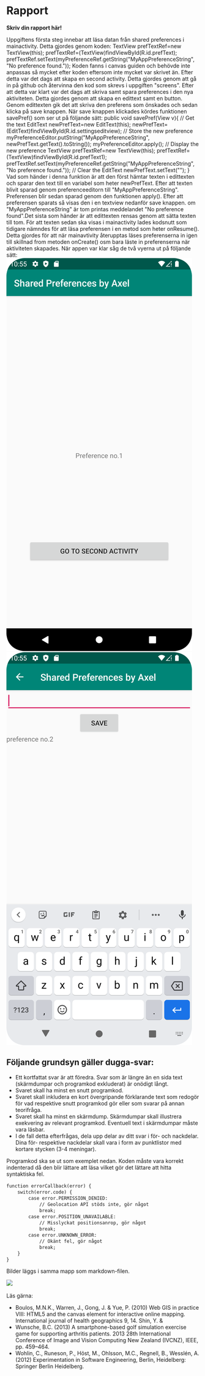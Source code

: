 
# Rapport

**Skriv din rapport här!**

Uppgiftens första steg innebar att läsa datan från shared preferences i mainactivity. Detta gjordes genom koden:
TextView prefTextRef=new TextView(this);
prefTextRef=(TextView)findViewById(R.id.prefText);
prefTextRef.setText(myPreferenceRef.getString("MyAppPreferenceString", "No preference found."));
Koden fanns i canvas guiden och behövde inte anpassas så mycket efter koden eftersom inte mycket var skrivet än. 
Efter detta var det dags att skapa en second activity. Detta gjordes genom att gå in på github och återvinna den kod
som skrevs i uppgiften "screens". Efter att detta var klart var det dags att skriva samt spara preferences i den nya aktiviteten.
Detta gjordes genom att skapa en edittext samt en button. Genom edittexten gik det att skriva den preferens som önskades och sedan klicka
på save knappen. När save knappen klickades kördes funktionen savePref() som ser ut på följande sätt:
public void savePref(View v){
        // Get the text
        EditText newPrefText=new EditText(this);
        newPrefText=(EditText)findViewById(R.id.settingseditview);
        // Store the new preference
        myPreferenceEditor.putString("MyAppPreferenceString", newPrefText.getText().toString());
        myPreferenceEditor.apply();
        // Display the new preference
        TextView prefTextRef=new TextView(this);
        prefTextRef=(TextView)findViewById(R.id.prefText1);
        prefTextRef.setText(myPreferenceRef.getString("MyAppPreferenceString", "No preference found."));
        // Clear the EditText
        newPrefText.setText("");
    }
Vad som händer i denna funktion är att den först hämtar texten i edittexten och sparar den text till en variabel
som heter newPrefText. Efter att texten blivit sparad genom preferenceeditorn till "MyAppPreferenceString". Preferensen blir sedan sparad
genom den funktionen apply(). Efter att preferensen sparats så visas den i en textview nedanför save knappen. om "MyAppPreferenceString"
är tom printas meddelandet "No preference found".Det sista som händer är att edittexten rensas genom att sätta texten till tom. 
För att texten sedan ska visas i mainactivity lades kodsnutt som tidigare nämndes för att läsa preferensen i en metod som heter
onResume(). Detta gjordes för att när mainavtivity återupptas läses preferenserna in igen till skillnad from metoden 
onCreate() osm bara läste in preferenserna när aktiviteten skapades. 
När appen var klar såg de två vyerna ut på följande sätt:
![img.png](img.png)
![img_1.png](img_1.png)
## Följande grundsyn gäller dugga-svar:

- Ett kortfattat svar är att föredra. Svar som är längre än en sida text (skärmdumpar och programkod exkluderat) är onödigt långt.
- Svaret skall ha minst en snutt programkod.
- Svaret skall inkludera en kort övergripande förklarande text som redogör för vad respektive snutt programkod gör eller som svarar på annan teorifråga.
- Svaret skall ha minst en skärmdump. Skärmdumpar skall illustrera exekvering av relevant programkod. Eventuell text i skärmdumpar måste vara läsbar.
- I de fall detta efterfrågas, dela upp delar av ditt svar i för- och nackdelar. Dina för- respektive nackdelar skall vara i form av punktlistor med kortare stycken (3-4 meningar).

Programkod ska se ut som exemplet nedan. Koden måste vara korrekt indenterad då den blir lättare att läsa vilket gör det lättare att hitta syntaktiska fel.

```
function errorCallback(error) {
    switch(error.code) {
        case error.PERMISSION_DENIED:
            // Geolocation API stöds inte, gör något
            break;
        case error.POSITION_UNAVAILABLE:
            // Misslyckat positionsanrop, gör något
            break;
        case error.UNKNOWN_ERROR:
            // Okänt fel, gör något
            break;
    }
}
```

Bilder läggs i samma mapp som markdown-filen.

![](android.png)

Läs gärna:

- Boulos, M.N.K., Warren, J., Gong, J. & Yue, P. (2010) Web GIS in practice VIII: HTML5 and the canvas element for interactive online mapping. International journal of health geographics 9, 14. Shin, Y. &
- Wunsche, B.C. (2013) A smartphone-based golf simulation exercise game for supporting arthritis patients. 2013 28th International Conference of Image and Vision Computing New Zealand (IVCNZ), IEEE, pp. 459–464.
- Wohlin, C., Runeson, P., Höst, M., Ohlsson, M.C., Regnell, B., Wesslén, A. (2012) Experimentation in Software Engineering, Berlin, Heidelberg: Springer Berlin Heidelberg.
